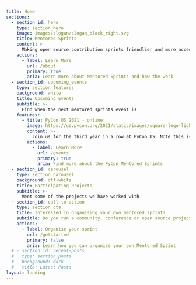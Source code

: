 ```yaml
---
title: Home
sections:
  - section_id: hero
    type: section_hero
    image: images/slogan/slogan_black_right.svg
    title: Mentored Sprints
    content: >-
      Making open source contribution sprints friendlier and more accessible to all.
    actions:
      - label: Learn More
        url: /about
        primary: true
        aria: Learn more about Mentored Sprints and how the work
  - section_id: upcoming_events
    type: section_features
    background: white
    title: Upcoming Events
    subtitle: >-
      Find when the next mentored sprints event is
    features:
      - title: PyCon US 2021 - online!
        image: https://us.pycon.org/2021/static/images/square-logo-light.4c12d005d254.svg
        content: >-
          Join us for the third year in a row at PyCon US. Note this is an online event.
        actions:
          - label: Learn More
            url: /events
            primary: true
            aria: Find more about the PyCon Mentored Sprints
  - section_id: carousel
    type: section_carousel
    background: off-white
    title: Participating Projects
    subtitle: >- 
      Meet some of the projects we have worked with
  - section_id: call-to-action
    type: section_cta
    title: Interested in organising your own mentored sprint?
    subtitle: Do you run a community, conference or open source project and would like to organise a mentored sprint? Check this useful guide!
    actions:
      - label: Organise your sprint
        url: /getstarted
        primary: false
        aria: Learn how you can organise your own Mentored Sprint
  # - section_id: recent-posts
  #   type: section_posts
  #   background: dark
  #   title: Latest Posts
layout: landing
---
```


